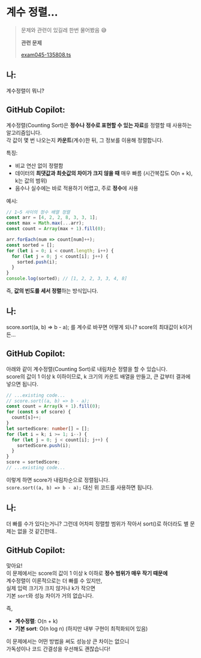 # 계수 정렬...

> 문제와 관련이 있길레 한번 물어봤음 😅
>
> **관련 문제**
>
> [exam045-135808.ts](../src/ts/lv_1/exam045-135808.ts)



## 나:

 계수정렬이 뭐니?

## GitHub Copilot: 

계수정렬(Counting Sort)은 **정수나 정수로 표현할 수 있는 자료**를 정렬할 때 사용하는 알고리즘입니다.  
각 값이 몇 번 나오는지 **카운트**(계수)한 뒤, 그 정보를 이용해 정렬합니다.

특징:
- 비교 연산 없이 정렬함
- 데이터의 **최댓값과 최솟값의 차이가 크지 않을 때** 매우 빠름 (시간복잡도 O(n + k), k는 값의 범위)
- 음수나 실수에는 바로 적용하기 어렵고, 주로 **정수**에 사용

예시:
```typescript
// 1~5 사이의 정수 배열 정렬
const arr = [4, 2, 2, 8, 3, 3, 1];
const max = Math.max(...arr);
const count = Array(max + 1).fill(0);

arr.forEach(num => count[num]++);
const sorted = [];
for (let i = 0; i < count.length; i++) {
  for (let j = 0; j < count[i]; j++) {
    sorted.push(i);
  }
}
console.log(sorted); // [1, 2, 2, 3, 3, 4, 8]
```

즉, **값의 빈도를 세서 정렬**하는 방식입니다.



## 나: 

score.sort((a, b) => b - a); 를 계수로 바꾸면 어떻게 되니?  score의 최대값이 k이거든...

## GitHub Copilot:

 아래와 같이 계수정렬(Counting Sort)로 내림차순 정렬을 할 수 있습니다.  
score의 값이 1 이상 k 이하이므로, k 크기의 카운트 배열을 만들고, 큰 값부터 결과에 넣으면 됩니다.

````typescript
// ...existing code...
// score.sort((a, b) => b - a);
const count = Array(k + 1).fill(0);
for (const s of score) {
  count[s]++;
}
let sortedScore: number[] = [];
for (let i = k; i >= 1; i--) {
  for (let j = 0; j < count[i]; j++) {
    sortedScore.push(i);
  }
}
score = sortedScore;
// ...existing code...
````

이렇게 하면 score가 내림차순으로 정렬됩니다.  
`score.sort((a, b) => b - a);` 대신 위 코드를 사용하면 됩니다.

## 나: 

더 빠를 수가 있다는거니? 그런데 어차피 정렬할 범위가 작아서 sort()로 하더라도 별 문제는 없을 것 같긴한데..

## GitHub Copilot: 

맞아요!  
이 문제에서는 score의 값이 1 이상 k 이하로 **정수 범위가 매우 작기 때문에**  
계수정렬이 이론적으로는 더 빠를 수 있지만,  
실제 입력 크기가 크지 않거나 k가 작으면  
기본 `sort`와 성능 차이가 거의 없습니다.

즉,  
- **계수정렬**: O(n + k)  
- **기본 sort**: O(n log n) (하지만 내부 구현이 최적화되어 있음)

이 문제에서는 어떤 방법을 써도 성능상 큰 차이는 없으니  
가독성이나 코드 간결성을 우선해도 괜찮습니다!